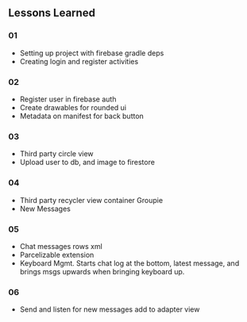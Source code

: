## Lessons Learned

### 01
- Setting up project with firebase gradle deps
- Creating login and register activities

### 02
- Register user in firebase auth
- Create drawables for rounded ui
- Metadata on manifest for back button

### 03
- Third party circle view
- Upload user to db, and image to firestore

### 04
- Third party recycler view container Groupie
- New Messages

### 05
- Chat messages rows xml
- Parcelizable extension
- Keyboard Mgmt. Starts chat log at the bottom, latest message, and brings msgs upwards when bringing keyboard up.

### 06
- Send and listen for new messages add to adapter view
